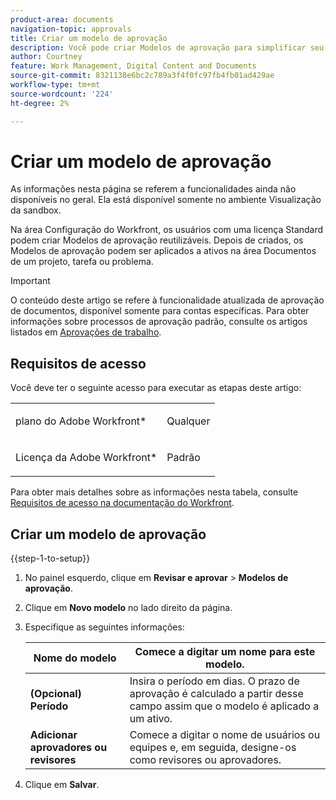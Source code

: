 ```yaml
---
product-area: documents
navigation-topic: approvals
title: Criar um modelo de aprovação
description: Você pode criar Modelos de aprovação para simplificar seu processo de aprovação.
author: Courtney
feature: Work Management, Digital Content and Documents
source-git-commit: 8321138e6bc2c789a3f4f0fc97fb4fb01ad429ae
workflow-type: tm+mt
source-wordcount: '224'
ht-degree: 2%

---
```



# Criar um modelo de aprovação

<span class="preview">As informações nesta página se referem a funcionalidades ainda não disponíveis no geral. Ela está disponível somente no ambiente Visualização da sandbox.</span>

Na área Configuração do Workfront, os usuários com uma licença Standard podem criar Modelos de aprovação reutilizáveis. Depois de criados, os Modelos de aprovação podem ser aplicados a ativos na área Documentos de um projeto, tarefa ou problema.

>[!IMPORTANT]
>
>O conteúdo deste artigo se refere à funcionalidade atualizada de aprovação de documentos, disponível somente para contas específicas. Para obter informações sobre processos de aprovação padrão, consulte os artigos listados em [Aprovações de trabalho](/help/quicksilver/review-and-approve-work/manage-approvals/manage-approvals.md).

## Requisitos de acesso

Você deve ter o seguinte acesso para executar as etapas deste artigo:

<table style="table-layout:auto"> 
 <col> 
 <col> 
 <tbody> 
  <tr> 
   <td role="rowheader">plano do Adobe Workfront*</td> 
   <td> <p>Qualquer</p> </td> 
  </tr> 
  <tr> 
   <td role="rowheader">Licença da Adobe Workfront*</td> 
   <td> <p>Padrão</p> </td> 
  </tr> 
 </tbody> 
</table>

Para obter mais detalhes sobre as informações nesta tabela, consulte [Requisitos de acesso na documentação do Workfront](/help/quicksilver/administration-and-setup/add-users/access-levels-and-object-permissions/access-level-requirements-in-documentation.md).

## Criar um modelo de aprovação

{{step-1-to-setup}}

1. No painel esquerdo, clique em **Revisar e aprovar** > **Modelos de aprovação**.
1. Clique em **Novo modelo** no lado direito da página.
1. Especifique as seguintes informações:

   | Nome do modelo | Comece a digitar um nome para este modelo. |
   |----------------------------|---|
   | **(Opcional) Período** | Insira o período em dias. O prazo de aprovação é calculado a partir desse campo assim que o modelo é aplicado a um ativo. |
   | **Adicionar aprovadores ou revisores** | Comece a digitar o nome de usuários ou equipes e, em seguida, designe-os como revisores ou aprovadores. |
1. Clique em **Salvar**.






<!-- Once a template is created, it can be applied to assets sent from Frame.io to begin the formal review and approval process in Workfront.
![](assets/assign-template.png)-->

